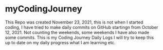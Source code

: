 # myCodingJourney
This Repo was created November 23, 2021, this is not when I started coding, I have tried to make daily commits on GitHub startingn from October 12, 2021. 
Not counting the weekends, some weekends I have also made some commits.  This is my Coding Journey Daily Logs
I will try to keep this up to date on my daily progress what I am learning etc.
